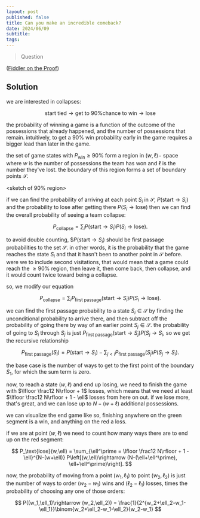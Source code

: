 ```yaml
---
layout: post
published: false
title: Can you make an incredible comeback?
date: 2024/06/09
subtitle: 
tags:
---
```


>Question

<!--more-->

([Fiddler on the Proof](URL))

## Solution

we are interested in collapses:

$$ \text{start tied} \rightarrow \text{get to 90\% chance to win} \rightarrow \text{lose} $$

the probability of winning a game is a function of the outcome of the possessions that already happened, and the number of possessions that remain. intuitively, to get a $90\%$ win probability early in the game requires a bigger lead than later in the game. 

the set of game states with $P_\text{win} \geq 90\%$ form a region in $(w,\ell)-$ space where $w$ is the number of possessions the team has won and $\ell$ is the number they've lost. the boundary of this region forms a set of boundary points $\mathcal{S}.$

<sketch of 90\% region>

if we can find the probability of arriving at each point $S_i$ in $\mathcal{S},$ $P(\text{start} \rightarrow S_i)$ and the probability to lose after getting there $P(S_i\rightarrow\text{lose})$ then we can find the overall probability of seeing a team collapse:

$$ P_\text{collapse} = \sum_i P(\text{start} \rightarrow S_i) P(S_i\rightarrow\text{lose}). $$

to avoid double counting, $$P(\text{start}\rightarrow S_i)$ should be first passage probabilities to the set $\mathcal{S}.$ in other words, it is the probability that the game reaches the state $S_i$ and that it hasn't been to another point in $\mathcal{S}$ before. were we to include second visitations, that would mean that a game could reach the $\geq 90\%$ region, then leave it, then come back, then collapse, and it would count twice toward being a collapse. 

so, we modify our equation 

$$ P_\text{collapse} = \sum_i P_\text{first passage}(\text{start} \rightarrow S_i) P(S_i\rightarrow\text{lose}). $$

we can find the first passage probability to a state $S_i \in \mathcal{S}$ by finding the unconditional probability to arrive there, and then subtract off the probability of going there by way of an earlier point $S_j \in \mathcal{S}.$ the probability of going to $S_i$ through $S_j$ is just $P_\text{first passage}(\text{start} \rightarrow S_j) P(S_j \rightarrow S_i,$ so we get the recursive relationship

$$ P_\text{first passage}(S_i) = P(\text{start}\rightarrow S_i) - \sum_{j\lt i} P_\text{first passage}(S_j)P(S_j \rightarrow S_i). $$

the base case is the number of ways to get to the first point of the boundary $S_1,$ for which the sum term is zero. 

now, to reach a state $(w,\ell)$ and end up losing, we need to finish the game with $\lfloor \frac12 N\rfloor + 1$ losses, which means that we need at least $\lfloor \frac12 N\rfloor + 1 - \ell$ losses from here on out. if we lose more, that's great, and we can lose up to $N - (w + \ell)$ additional possessions.

we can visualize the end game like so, finishing anywhere on the green segment is a win, and anything on the red a loss. 

<sketch of win condition>

if we are at point $(w,\ell)$ we need to count how many ways there are to end up on the red segment:

$$ P_\text{lose}(w,\ell) = \sum_{\ell^\prime = \lfloor \frac12 N\rfloor + 1 - \ell}^{N-(w+\ell)} P\left[(w,\ell)\rightarrow (N-(\ell+\ell^\prime), \ell+\ell^\prime)\right]. $$

now, the probability of moving from a point $(w_1,\ell_1)$ to point $(w_2,\ell_2)$ is just the number of ways to order $(w_2-w_1)$ wins and $(\ell_2-\ell_1)$ losses, times the probability of choosing any one of those orders:

$$ P((w_1,\ell_1)\rightarrow (w_2,\ell_2)) = \frac{1}{2^{w_2+\ell_2-w_1-\ell_1}}\binom{w_2+\ell_2-w_1-\ell_2}{w_2-w_1} $$



<br>
